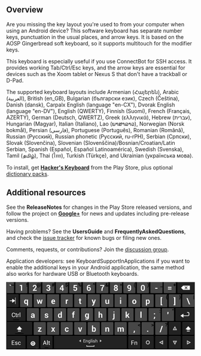 ## Overview ##

Are you missing the key layout you're used to from your computer when using an Android device? This software keyboard has separate number keys, punctuation in the usual places, and arrow keys. It is based on the AOSP Gingerbread soft keyboard, so it supports multitouch for the modifier keys.

This keyboard is especially useful if you use ConnectBot for SSH access. It provides working Tab/Ctrl/Esc keys, and the arrow keys are essential for devices such as the Xoom tablet or Nexus S that don't have a trackball or D-Pad.

The supported keyboard layouts include Armenian (Հայերեն), Arabic (العربية),
British (en\_GB), Bulgarian (български език), Czech (Čeština), Danish (dansk),
Carpalx English (language "en-CX"), Dvorak English (language "en-DV"), English
(QWERTY), Finnish (Suomi), French (Français, AZERTY), German (Deutsch, QWERTZ),
Greek (ελληνικά), Hebrew (עברית), Hungarian (Magyar), Italian (Italiano), Lao
(ພາສາລາວ), Norwegian (Norsk bokmål), Persian (فارسی), Portuguese (Português),
Romanian (Română), Russian (Русский), Russian phonetic (Русский, ru-rPH),
Serbian (Српски), Slovak (Slovenčina), Slovenian
(Slovenščina)/Bosnian/Croatian/Latin Serbian, Spanish (Español, Español
Latinoamérica), Swedish (Svenska), Tamil (தமிழ்), Thai (ไทย), Turkish (Türkçe),
and Ukrainian (українська мова).

To install, get **[Hacker's
Keyboard](https://play.google.com/store/apps/details?id=org.pocketworkstation.pckeyboard)**
from the Play Store, plus optional [dictionary
packs](https://play.google.com/store/apps/developer?id=Klaus+Weidner).

## Additional resources ##

See the **ReleaseNotes** for changes in the Play Store released versions, and follow the project on **[Google+](https://plus.google.com/100683221734778417816)** for news and updates including pre-release versions.

Having problems? See the **UsersGuide** and **FrequentlyAskedQuestions**, and check the [issue tracker](http://code.google.com/p/hackerskeyboard/issues/list) for known bugs or filing new ones.

Comments, requests, or contributions? Join the [discussion group](http://groups.google.com/group/hackerskeyboard/).

Application developers: see KeyboardSupportInApplications if you want to enable the additional keys in your Android application, the same method also works for hardware USB or Bluetooth keyboards.

![hk-5row-en-s.png](hk-5row-en-s.png)
